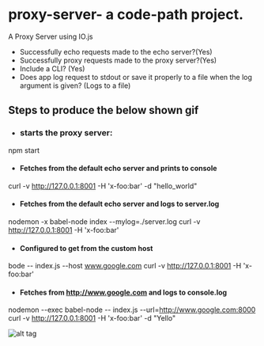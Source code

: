 # proxy-server- a code-path project.
A Proxy Server using IO.js

- Successfully echo requests made to the echo server?(Yes)
- Successfully proxy requests made to the proxy server?(Yes)
- Include a CLI? (Yes)
- Does app log request to stdout or save it properly to a file when the log argument is given? (Logs to a file)

## Steps to produce the below shown gif
- ### starts the proxy server:
npm start

- #### Fetches from the default echo server and prints to console
 curl -v http://127.0.0.1:8001 -H 'x-foo:bar' -d "hello_world"

- #### Fetches from the default echo server and logs to server.log
nodemon -x babel-node index  --mylog=./server.log
curl -v http://127.0.0.1:8001 -H 'x-foo:bar'

- #### Configured to get from the custom host
bode -- index.js --host www.google.com
curl -v http://127.0.0.1:8001 -H 'x-foo:bar'

- #### Fetches from http://www.google.com and logs to console.log
nodemon --exec babel-node -- index.js --url=http://www.google.com:8000 
curl -v http://127.0.0.1:8001 -H 'x-foo:bar' -d "Yello"

![alt tag](https://cloud.githubusercontent.com/assets/1555006/7331634/e873ca5e-eacc-11e4-9f81-78ef3bd10649.gif)